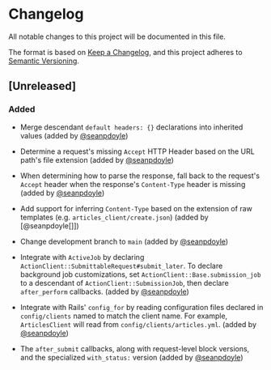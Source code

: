# Changelog
All notable changes to this project will be documented in this file.

The format is based on [Keep a Changelog](https://keepachangelog.com/en/1.0.0/),
and this project adheres to [Semantic Versioning](https://semver.org/spec/v2.0.0.html).

## [Unreleased]

### Added

- Merge descendant `default headers: {}` declarations into inherited values
  (added by [@seanpdoyle][])

- Determine a request's missing `Accept` HTTP Header based on the URL path's
  file extension (added by [@seanpdoyle][])

- When determining how to parse the response, fall back to the request's
  `Accept` header when the response's `Content-Type` header is missing
  (added by [@seanpdoyle][])

- Add support for inferring `Content-Type` based on the extension of raw
  templates (e.g. `articles_client/create.json`) (added by [@seanpdoyle[]])

- Change development branch to `main` (added by [@seanpdoyle][])

- Integrate with `ActiveJob` by declaring
  `ActionClient::SubmittableRequest#submit_later`. To declare background job
  customizations, set `ActionClient::Base.submission_job` to a descendant of
  `ActionClient::SubmissionJob`, then declare `after_perform` callbacks.
  (added by [@seanpdoyle][])

- Integrate with Rails' `config_for` by reading configuration files declared
  in `config/clients` named to match the client name. For example,
  `ArticlesClient` will read from `config/clients/articles.yml`.
  (added by [@seanpdoyle][])

- The `after_submit` callbacks, along with request-level block versions, and the
  specialized `with_status:` version (added by [@seanpdoyle][])

[@seanpdoyle]: https://github.com/seanpdoyle
